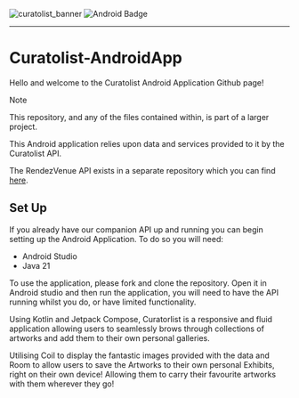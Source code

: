 ![curatolist_banner](https://github.com/user-attachments/assets/bed48dbb-dc21-4648-9919-feef99e3a905)
![Android Badge](https://img.shields.io/badge/Android-3DDC84?style=for-the-badge&logo=android&logoColor=white)

***
# Curatolist-AndroidApp

Hello and welcome to the Curatolist Android Application Github page!

> [!NOTE]  
> This repository, and any of the files contained within, is part of a larger project.
>
> This Android application relies upon data and services provided to it by the Curatolist API.
> 
> The RendezVenue API exists in a separate repository which you can find [here](https://github.com/Jackaria72/CuratolistAPI).

## Set Up
If you already have our companion API up and running you can begin setting up the Android Application. To do so you will need:
- Android Studio
- Java 21

To use the application, please fork and clone the repository. Open it in Android studio and then run the application, you will need to have the API running whilst you do, or have limited functionality.

Using Kotlin and Jetpack Compose, Curatorlist is a responsive and fluid application allowing users to seamlessly brows through collections of artworks and add them to their own personal galleries.

Utilising Coil to display the fantastic images provided with the data and Room to allow users to save the Artworks to their own personal Exhibits, right on their own device! Allowing them to carry their favourite artworks with them wherever they go!

